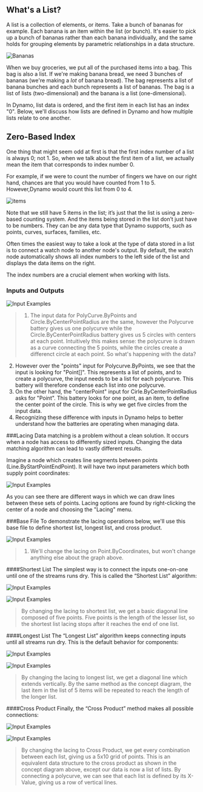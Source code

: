 ## What's a List?
A list is a collection of elements, or items.  Take a bunch of bananas for example.  Each banana is an item within the list (or bunch). It's easier to pick up a bunch of bananas rather than each banana individually, and the same holds for grouping elements by parametric relationships in a data structure.

![Bananas](images/6-1/bananas.jpg)

When we buy groceries, we put all of the purchased items into a bag.  This bag is also a list.  If we're making banana bread, we need 3 bunches of bananas (we're making a *lot* of banana bread).  The bag represents a list of banana bunches and each bunch represents a list of bananas.  The bag is a list of lists (two-dimensional) and the banana is a list (one-dimensional).

In Dynamo, list data is ordered, and the first item in each list has an index "0".  Below, we'll discuss how lists are defined in Dynamo and how multiple lists relate to one another.

## Zero-Based Index

One thing that might seem odd at first is that the first index number of a list
is always 0; not 1. So, when we talk about the first item of a list, we actually mean
the item that corresponds to index number 0.

For example, if we were to count the number of fingers we have on our right
hand, chances are that you would have counted from 1 to 5. However,Dynamo would count this list from 0 to 4.

![items](images/6-1/items.png)

Note that we still have 5 items in the list; it’s just that the list is using a zero-based
counting system. And the items being stored in the list don’t just have to be
numbers. They can be any data type that Dynamo supports, such as points,
curves, surfaces, families, etc.

Often times the easiest way to take a look at the type of data stored in a list
is to connect a watch node to another node's output. By default, the watch node automatically shows all index numbers to the left side of the list and displays the data items on the right.

The index numbers are a crucial element when working with lists.

### Inputs and Outputs
![Input Examples](images/6-2/Polycurve.Inputs.png)
> 1. The input data for PolyCurve.ByPoints and Circle.ByCenterPointRadius are the same, however the Polycurve battery gives us one polycurve while the Circle.ByCenterPointRadius battery gives us 5 circles with centers at each point.  Intuitively this makes sense: the polycurve is drawn as a curve connecting the 5 points, while the circles create a differenct circle at each point.  So what's happening with the data?
2. However over the "points" input for Polycurve.ByPoints, we see that the input is looking for "Point[]".  This represents a list of points, and to create a polycurve, the input needs to be a list for each polycurve.  This battery will therefore condense each list into one polycurve.
3.  On the other hand, the "centerPoint" input for Cirle.ByCenterPointRadius asks for "Point".  This battery looks for one point, as an item, to define the center point of the circle.  This is why we get five circles from the input data.
4.  Recognizing these difference with inputs in Dynamo helps to better understand how the batteries are operating when managing data.

###Lacing
Data matching is a problem without a clean solution. It occurs when a node has access to differently sized inputs. Changing the data matching algorithm can lead to vastly different results.

Imagine a node which creates line segments between points (Line.ByStartPointEndPoint). It will have two input parameters which both supply point coordinates:

![Input Examples](images/6-1/laceBase.jpg)

As you can see there are different ways in which we can draw lines between these sets of points. Lacing options are found by right-clicking the center of a node and choosing the "Lacing" menu.

###Base File
To demonstrate the lacing operations below, we'll use this base file to define shortest list, longest list, and cross product.

![Input Examples](images/6-1/lacing.png)
 > 1. We'll change the lacing on Point.ByCoordinates, but won't change anything else about the graph above.

####Shortest List
The simplest way is to connect the inputs one-on-one until one of the streams runs dry. This is called the “Shortest List” algorithm:

![Input Examples](images/6-1/shortestListDiagram.png)

![Input Examples](images/6-1/shortestList.png)
> By changing the lacing to shortest list, we get a basic diagonal line composed of five points. Five points is the length of the lesser list, so the shortest list lacing stops after it reaches the end of one list.

####Longest List
The “Longest List” algorithm keeps connecting inputs until all streams run dry. This is the default behavior for components:

![Input Examples](images/6-1/longestListDiagram.png)

![Input Examples](images/6-1/longestList.png)
> By changing the lacing to longest list, we get a diagonal line which extends vertically.  By the same method as the concept diagram, the last item in the list of 5 items will be repeated to reach the length of the longer list.

####Cross Product
Finally, the “Cross Product” method makes all possible connections:

![Input Examples](images/6-1/crossProductDiagram.png)

![Input Examples](images/6-1/crossProduct.png)
> By changing the lacing to Cross Product, we get every combination between each list, giving us a 5x10 grid of points.  This is an equivalent data structure to the cross product as shown in the concept diagram above, except our data is now a list of lists.  By connecting a polycurve, we can see that each list is defined by its X-Value, giving us a row of vertical lines.




